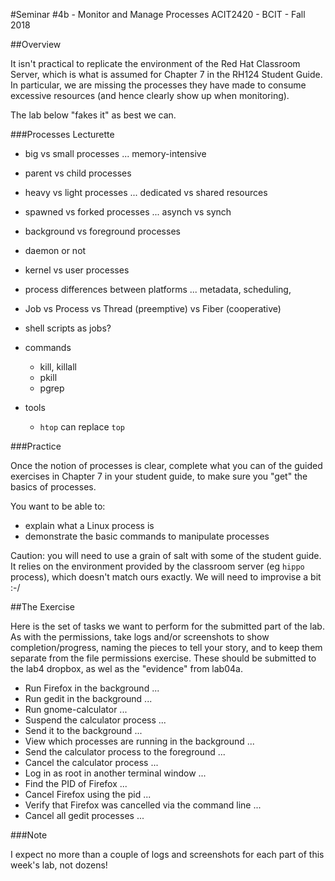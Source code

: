 #Seminar #4b - Monitor and Manage Processes
ACIT2420 - BCIT - Fall 2018

##Overview

It isn't practical to replicate the environment of the Red Hat Classroom Server,
which is what is assumed for Chapter 7 in the RH124 Student Guide.
In particular, we are missing the processes they have made to consume
excessive resources (and hence clearly show up when monitoring).

The lab below "fakes it" as best we can.


###Processes Lecturette

- big vs small processes ... memory-intensive
- parent vs child processes
- heavy vs light processes ... dedicated vs shared resources
- spawned vs forked processes ... asynch vs synch
- background vs foreground processes
- daemon or not
- kernel vs user processes

- process differences between platforms ... metadata, scheduling, 
- Job vs Process vs Thread (preemptive) vs Fiber (cooperative)
- shell scripts as jobs?

- commands
    - kill, killall
    - pkill
    - pgrep

- tools
    - `htop` can replace `top`

###Practice

Once the notion of processes is clear, complete what you can of the guided exercises
in Chapter 7 in your student guide, to make sure
you "get" the basics of processes.

You want to be able to:
- explain what a Linux process is
- demonstrate the basic commands to manipulate processes

Caution: you will need to use a grain of salt with some of the student
guide. It relies on the environment provided by the classroom
server (eg `hippo` process), which doesn't match ours exactly.
We will need to improvise a bit :-/

##The Exercise

Here is the set of tasks we want to perform for the submitted
part of the lab. As with the permissions, take logs and/or
screenshots to show completion/progress, naming the pieces
to tell your story, and to keep them separate from
the file permissions exercise. These should be submitted
to the lab4 dropbox, as wel as the "evidence"
from lab04a.

- Run Firefox in the background ...
- Run gedit in the background ...
- Run gnome-calculator ...
- Suspend the calculator process ...
- Send it to the background ...
- View which processes are running in the background ...
- Send the calculator process to the foreground ...
- Cancel the calculator process ...
- Log in as root in another terminal window ...
- Find the PID of Firefox ...
- Cancel Firefox using the pid ...
- Verify that Firefox was cancelled via the command line  ...
- Cancel all gedit processes  ...

###Note

I expect no more than a couple of logs and screenshots
for each part of this week's lab, not dozens!

